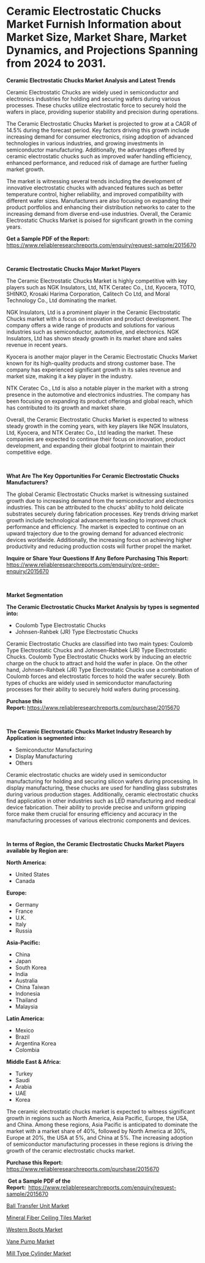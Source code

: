 <p><h1>Ceramic Electrostatic Chucks Market Furnish Information about Market Size, Market Share, Market Dynamics, and Projections Spanning from 2024 to 2031.</h1></p><p><strong>Ceramic Electrostatic Chucks Market Analysis and Latest Trends</strong></p>
<p><p>Ceramic Electrostatic Chucks are widely used in semiconductor and electronics industries for holding and securing wafers during various processes. These chucks utilize electrostatic force to securely hold the wafers in place, providing superior stability and precision during operations.</p><p>The Ceramic Electrostatic Chucks Market is projected to grow at a CAGR of 14.5% during the forecast period. Key factors driving this growth include increasing demand for consumer electronics, rising adoption of advanced technologies in various industries, and growing investments in semiconductor manufacturing. Additionally, the advantages offered by ceramic electrostatic chucks such as improved wafer handling efficiency, enhanced performance, and reduced risk of damage are further fueling market growth.</p><p>The market is witnessing several trends including the development of innovative electrostatic chucks with advanced features such as better temperature control, higher reliability, and improved compatibility with different wafer sizes. Manufacturers are also focusing on expanding their product portfolios and enhancing their distribution networks to cater to the increasing demand from diverse end-use industries. Overall, the Ceramic Electrostatic Chucks Market is poised for significant growth in the coming years.</p></p>
<p><strong>Get a Sample PDF of the Report:&nbsp;</strong> <a href="https://www.reliableresearchreports.com/enquiry/request-sample/2015670">https://www.reliableresearchreports.com/enquiry/request-sample/2015670</a></p>
<p>&nbsp;</p>
<p><strong>Ceramic Electrostatic Chucks Major Market Players</strong></p>
<p><p>The Ceramic Electrostatic Chucks Market is highly competitive with key players such as NGK Insulators, Ltd, NTK Ceratec Co., Ltd, Kyocera, TOTO, SHINKO, Krosaki Harima Corporation, Calitech Co Ltd, and Moral Technology Co., Ltd dominating the market. </p><p>NGK Insulators, Ltd is a prominent player in the Ceramic Electrostatic Chucks market with a focus on innovation and product development. The company offers a wide range of products and solutions for various industries such as semiconductor, automotive, and electronics. NGK Insulators, Ltd has shown steady growth in its market share and sales revenue in recent years.</p><p>Kyocera is another major player in the Ceramic Electrostatic Chucks Market known for its high-quality products and strong customer base. The company has experienced significant growth in its sales revenue and market size, making it a key player in the industry.</p><p>NTK Ceratec Co., Ltd is also a notable player in the market with a strong presence in the automotive and electronics industries. The company has been focusing on expanding its product offerings and global reach, which has contributed to its growth and market share.</p><p>Overall, the Ceramic Electrostatic Chucks Market is expected to witness steady growth in the coming years, with key players like NGK Insulators, Ltd, Kyocera, and NTK Ceratec Co., Ltd leading the market. These companies are expected to continue their focus on innovation, product development, and expanding their global footprint to maintain their competitive edge.</p></p>
<p>&nbsp;</p>
<p><strong>What Are The Key Opportunities For Ceramic Electrostatic Chucks Manufacturers?</strong></p>
<p><p>The global Ceramic Electrostatic Chucks market is witnessing sustained growth due to increasing demand from the semiconductor and electronics industries. This can be attributed to the chucks' ability to hold delicate substrates securely during fabrication processes. Key trends driving market growth include technological advancements leading to improved chuck performance and efficiency. The market is expected to continue on an upward trajectory due to the growing demand for advanced electronic devices worldwide. Additionally, the increasing focus on achieving higher productivity and reducing production costs will further propel the market.</p></p>
<p><strong>Inquire or Share Your Questions If Any Before Purchasing This Report:</strong> <a href="https://www.reliableresearchreports.com/enquiry/pre-order-enquiry/2015670">https://www.reliableresearchreports.com/enquiry/pre-order-enquiry/2015670</a></p>
<p>&nbsp;</p>
<p><strong>Market Segmentation</strong></p>
<p><strong>The Ceramic Electrostatic Chucks Market Analysis by types is segmented into:</strong></p>
<p><ul><li>Coulomb Type Electrostatic Chucks</li><li>Johnsen-Rahbek (JR) Type Electrostatic Chucks</li></ul></p>
<p><p>Ceramic Electrostatic Chucks are classified into two main types: Coulomb Type Electrostatic Chucks and Johnsen-Rahbek (JR) Type Electrostatic Chucks. Coulomb Type Electrostatic Chucks work by inducing an electric charge on the chuck to attract and hold the wafer in place. On the other hand, Johnsen-Rahbek (JR) Type Electrostatic Chucks use a combination of Coulomb forces and electrostatic forces to hold the wafer securely. Both types of chucks are widely used in semiconductor manufacturing processes for their ability to securely hold wafers during processing.</p></p>
<p><strong>Purchase this Report:&nbsp;</strong><a href="https://www.reliableresearchreports.com/purchase/2015670">https://www.reliableresearchreports.com/purchase/2015670</a></p>
<p>&nbsp;</p>
<p><strong>The Ceramic Electrostatic Chucks Market Industry Research by Application is segmented into:</strong></p>
<p><ul><li>Semiconductor Manufacturing</li><li>Display Manufacturing</li><li>Others</li></ul></p>
<p><p>Ceramic electrostatic chucks are widely used in semiconductor manufacturing for holding and securing silicon wafers during processing. In display manufacturing, these chucks are used for handling glass substrates during various production stages. Additionally, ceramic electrostatic chucks find application in other industries such as LED manufacturing and medical device fabrication. Their ability to provide precise and uniform gripping force make them crucial for ensuring efficiency and accuracy in the manufacturing processes of various electronic components and devices.</p></p>
<p>&nbsp;</p>
<p><strong>In terms of Region, the Ceramic Electrostatic Chucks Market Players available by Region are:</strong></p>
<p>
    <p> <strong> North America: </strong>
        <ul>
            <li>United States</li>
            <li>Canada</li>
        </ul>
        </p> 
    <p> <strong> Europe: </strong>
        <ul>
            <li>Germany</li>
            <li>France</li>
            <li>U.K.</li>
            <li>Italy</li>
            <li>Russia</li>
        </ul>
        </p> 
    <p> <strong> Asia-Pacific: </strong>
        <ul>
            <li>China</li>
            <li>Japan</li>
            <li>South Korea</li>
            <li>India</li>
            <li>Australia</li>
            <li>China Taiwan</li>
            <li>Indonesia</li>
            <li>Thailand</li>
            <li>Malaysia</li>
        </ul>
        </p> 
    <p> <strong> Latin America: </strong>
        <ul>
            <li>Mexico</li>
            <li>Brazil</li>
            <li>Argentina Korea</li>
            <li>Colombia</li>
        </ul>
        </p> 
    <p> <strong> Middle East & Africa: </strong>
        <ul>
            <li>Turkey</li>
            <li>Saudi</li>
            <li>Arabia</li>
            <li>UAE</li>
            <li>Korea</li>
        </ul>
    </p>
    </p>
<p><p>The ceramic electrostatic chucks market is expected to witness significant growth in regions such as North America, Asia Pacific, Europe, the USA, and China. Among these regions, Asia Pacific is anticipated to dominate the market with a market share of 40%, followed by North America at 30%, Europe at 20%, the USA at 5%, and China at 5%. The increasing adoption of semiconductor manufacturing processes in these regions is driving the growth of the ceramic electrostatic chucks market.</p></p>
<p><strong>Purchase this Report: </strong><a href="https://www.reliableresearchreports.com/purchase/2015670">https://www.reliableresearchreports.com/purchase/2015670</a></p>
<p>&nbsp;<strong>Get a Sample PDF of the Report:&nbsp;&nbsp;</strong><a href="https://www.reliableresearchreports.com/enquiry/request-sample/2015670">https://www.reliableresearchreports.com/enquiry/request-sample/2015670</a></p>
<p><strong></strong></p>
<p><p><a href="https://funky-papaya-cf4.notion.site/Ball-Transfer-Unit-Market-Analysis-Examines-its-Scope-on-Growth-Opportunities-and-Forecasted-Trends-e4b64c12162349e6ad77989607441a17">Ball Transfer Unit Market</a></p><p><a href="https://view.publitas.com/reportprime-1/mineral-fiber-ceiling-tiles-market-provides-detailed-segmentation-of-this-market-based-on-type-application-and-region-and-forecast-for-the-period-from-2024-2031/">Mineral Fiber Ceiling Tiles Market</a></p><p><a href="https://view.publitas.com/reportprime-1/western-boots-market-size-growing-and-forecasted-for-period-from-2024-2031-and-provides-complete-market-analysis-of-this-market/">Western Boots Market</a></p><p><a href="https://sore-arch-6db.notion.site/Vane-Pump-Market-Research-Report-The-Key-To-Successful-Business-Strategy-Forecasted-for-Period-from-2dc48ce3f3b44d70aaf3cda5c92623c3">Vane Pump Market</a></p><p><a href="https://confirmed-shield-e13.notion.site/Mill-Type-Cylinder-Market-Research-Report-Provides-thorough-Industry-Overview-which-offers-an-In-De-c7fdf00bdf224e1f993adb9f4bba7035">Mill Type Cylinder Market</a></p></p>